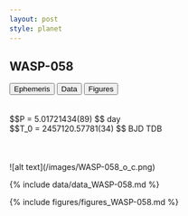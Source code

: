 ```yaml
---
layout: post
style: planet
---
```

<script src="../js/planets.js"></script>

## WASP-058

<!-- Tab links -->
<div class="tab">
<button class="tablinks" onclick="openCity(event, 'Ephemeris')">Ephemeris</button>
<button class="tablinks" onclick="openCity(event, 'Data')">Data</button>
<button class="tablinks" onclick="openCity(event, 'Figures')">Figures</button>
</div>

<!-- Tab content -->
<div id="Ephemeris" class="tabcontent" markdown="1">
<br/><br/>
$$P = 5.01721434(89) $$ day <br/>
$$T_0 = 2457120.57781(34) $$ BJD TDB
<br/><br/>
<br/><br/>
![alt text](/images/WASP-058_o_c.png)
</div>


<div id="Data" class="tabcontent" markdown="1">

{% include data/data_WASP-058.md %}

</div>

<div id="Figures" class="tabcontent" markdown="1">
{% include figures/figures_WASP-058.md %}
</div>


<script src="../js/tabs.js"></script>


